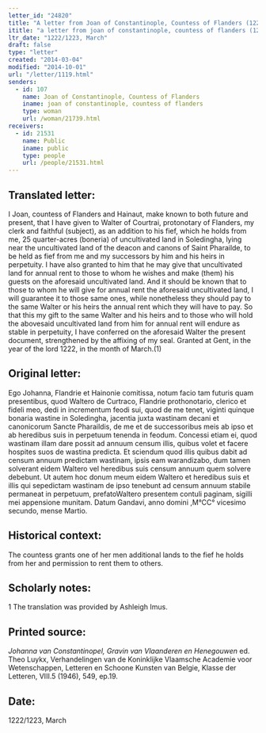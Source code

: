 ```yaml
---
letter_id: "24820"
title: "A letter from Joan of Constantinople, Countess of Flanders (1222/1223, March)"
ititle: "a letter from joan of constantinople, countess of flanders (1222/1223, march)"
ltr_date: "1222/1223, March"
draft: false
type: "letter"
created: "2014-03-04"
modified: "2014-10-01"
url: "/letter/1119.html"
senders:
  - id: 107
    name: Joan of Constantinople, Countess of Flanders
    iname: joan of constantinople, countess of flanders
    type: woman
    url: /woman/21739.html
receivers:
  - id: 21531
    name: Public
    iname: public
    type: people
    url: /people/21531.html
---
```

<h2> Translated letter:</h2>I Joan, countess of Flanders and Hainaut, make known to both future and present, that I have given to Walter of Courtrai, protonotary of Flanders, my clerk and faithful (subject), as an addition to his fief, which he holds from me, 25 quarter-acres (boneria) of uncultivated land in Soledingha, lying near the uncultivated land of the deacon and canons of Saint Pharailde, to be held as fief from me and my successors by him and his heirs in perpetuity.  I have also granted to him that he may give that uncultivated land for annual rent to those to whom he wishes and make (them) his guests on the aforesaid uncultivated land.  And it should be known that to those to whom he will give for annual rent the aforesaid uncultivated land, I will guarantee it to those same ones, while nonetheless they should pay to the same Walter or his heirs the annual rent which they will have to pay.
	So that this my gift to the same Walter and his heirs and to those who will hold the abovesaid uncultivated land from him for annual rent will endure as stable in perpetuity, I have conferred on the aforesaid Walter the present document, strengthened by the affixing of my seal.
	Granted at Gent, in the year of the lord 1222, in the month of March.(1)
<h2 class="mt-4"> Original letter:</h2>	Ego Johanna, Flandrie et Hainonie comitissa, notum facio tam futuris quam presentibus, quod Waltero de Curtraco, Flandrie prothonotario, clerico et fideli meo, dedi in incrementum feodi sui, quod de me tenet, viginti quinque bonaria wastine in Soledingha, jacentia juxta wastinam decani et canonicorum Sancte Pharaildis, de me et de successoribus meis ab ipso et ab heredibus suis in perpetuum tenenda in feodum. Concessi etiam ei, quod wastinam illam dare possit ad annuum censum illis, quibus volet et facere hospites suos de wastina predicta. Et sciendum quod illis quibus dabit ad censum annuum predictam wastinam, ipsis eam warandizabo, dum tamen solverant eidem Waltero vel heredibus suis censum annuum quem solvere debebunt.
Ut autem hoc donum meum eidem Waltero et heredibus suis et illis qui sepedictam wastinam de ipso tenebunt ad censum annuum stabile permaneat in perpetuum, prefatoWaltero presentem contuli paginam, sigilli mei appensione munitam.
Datum Gandavi, anno domini ,M°CC° vicesimo secundo, mense Martio.
<h2 class="mt-4"> Historical context:</h2>The countess grants one of her men additional lands to the fief he holds from her and permission to rent them to others.
<h2 class="mt-4"> Scholarly notes:</h2>1 The translation was provided by Ashleigh Imus.
<h2 class="mt-4"> Printed source:</h2><p><em>Johanna van Constantinopel, Gravin van Vlaanderen en Henegouwen</em> ed. Theo Luykx, Verhandelingen van de Koninklijke Vlaamsche Academie voor Wetenschappen, Letteren en Schoone Kunsten van Belgie, Klasse der Letteren, VIII.5 (1946), 549, ep.19.</p><h2 class="mt-4"> Date:</h2>1222/1223, March